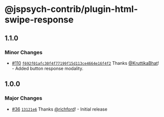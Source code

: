 # @jspsych-contrib/plugin-html-swipe-response

## 1.1.0

### Minor Changes

- [#110](https://github.com/jspsych/jspsych-contrib/pull/110) [`f692f01afc30f4f77199f15d113ce4664e16f4f2`](https://github.com/jspsych/jspsych-contrib/commit/f692f01afc30f4f77199f15d113ce4664e16f4f2) Thanks [@KruttikaBhat](https://github.com/KruttikaBhat)! - Added button response modality.

## 1.0.0

### Major Changes

- [#36](https://github.com/jspsych/jspsych-contrib/pull/36) [`13121e6`](https://github.com/jspsych/jspsych-contrib/commit/13121e69513bfdc572e0671173addcb057bb0ab7) Thanks [@richford](https://github.com/richford)! - Initial release
